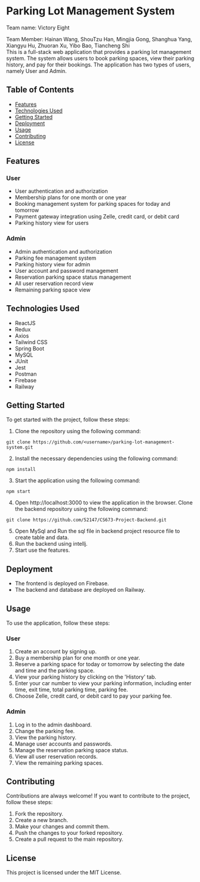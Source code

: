 
# Parking Lot Management System
Team name: Victory Eight    

Team Member: Hainan Wang, ShouTzu Han, Mingjia Gong, Shanghua Yang, Xiangyu Hu, Zhuoran Xu, Yibo Bao, Tiancheng Shi   
This is a full-stack web application that provides a parking lot management system. The system allows users to book parking spaces, view their parking history, and pay for their bookings. The application has two types of users, namely User and Admin.

## Table of Contents

- [Features](#features)
- [Technologies Used](#technologies-used)
- [Getting Started](#getting-started)
- [Deployment](#deployment)
- [Usage](#usage)
- [Contributing](#contributing)
- [License](#license)

## Features

### User

- User authentication and authorization
- Membership plans for one month or one year
- Booking management system for parking spaces for today and tomorrow
- Payment gateway integration using Zelle, credit card, or debit card
- Parking history view for users

### Admin

- Admin authentication and authorization
- Parking fee management system
- Parking history view for admin
- User account and password management
- Reservation parking space status management
- All user reservation record view
- Remaining parking space view

## Technologies Used

- ReactJS
- Redux
- Axios
- Tailwind CSS
- Spring Boot
- MySQL
- JUnit
- Jest
- Postman
- Firebase
- Railway

## Getting Started

To get started with the project, follow these steps:

1. Clone the repository using the following command:
```
git clone https://github.com/<username>/parking-lot-management-system.git
```
2. Install the necessary dependencies using the following command:
```
npm install
```

3. Start the application using the following command:
```
npm start
```

4. Open http://localhost:3000 to view the application in the browser.
Clone the backend repository using the following command:
```
git clone https://github.com/52147/CS673-Project-Backend.git
```
5. Open MySql and Run the sql file in backend project resource file to create table and data.
6. Run the backend using intellj.
7. Start use the features.

## Deployment

- The frontend is deployed on Firebase.
- The backend and database are deployed on Railway.

## Usage

To use the application, follow these steps:

### User

1. Create an account by signing up.
2. Buy a membership plan for one month or one year.
3. Reserve a parking space for today or tomorrow by selecting the date and time and the parking space.
4. View your parking history by clicking on the 'History' tab.
5. Enter your car number to view your parking information, including enter time, exit time, total parking time, parking fee.
6. Choose Zelle, credit card, or debit card to pay your parking fee.

### Admin

1. Log in to the admin dashboard.
2. Change the parking fee.
3. View the parking history.
4. Manage user accounts and passwords.
5. Manage the reservation parking space status.
6. View all user reservation records.
7. View the remaining parking spaces.

## Contributing

Contributions are always welcome! If you want to contribute to the project, follow these steps:

1. Fork the repository.
2. Create a new branch.
3. Make your changes and commit them.
4. Push the changes to your forked repository.
5. Create a pull request to the main repository.

## License

This project is licensed under the MIT License.
